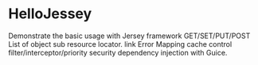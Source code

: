# HelloJessey
Demonstrate the basic usage with Jersey framework
GET/SET/PUT/POST
List of object
sub resource locator.
link
Error Mapping
cache control
filter/interceptor/priority
security
dependency injection with Guice.

